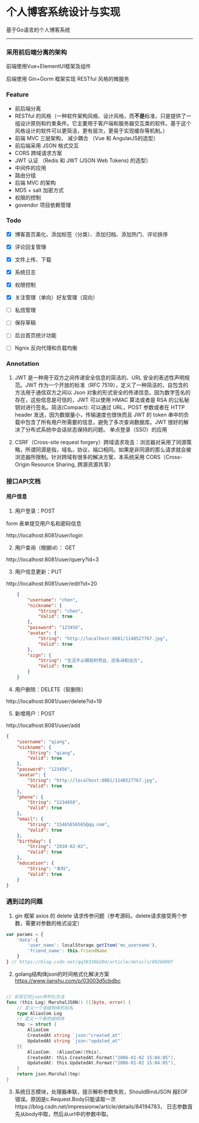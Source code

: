 # 个人博客系统设计与实现
基于Go语言的个人博客系统

------

### 采用前后端分离的架构

前端使用Vue+ElementUI框架及组件

后端使用 Gin+Gorm 框架实现 RESTful 风格的微服务



### Feature 

- 前后端分离
- RESTful 的风格（一种软件架构风格、设计风格，而**不是**标准，只是提供了一组设计原则和约束条件。它主要用于客户端和服务器交互类的软件。基于这个风格设计的软件可以更简洁，更有层次，更易于实现缓存等机制。）
- 前端 MVC 三层架构， 减少耦合 （Vue 和 AngularJS的选型）
- 前后端采用 JSON 格式交互
- CORS 跨域请求方案
- JWT 认证 （Redis 和 JWT (JSON Web Tokens) 的选型）
- 中间件的应用
- 路由分组
- 后端 MVC 的架构
- MD5 + salt 加密方式
- 权限的控制
- govendor  项目依赖管理



### Todo

- [x] 博客首页美化、添加标签（分类）、添加归档、添加热门、评论排序

- [x] 评论回复管理

- [x] 文件上传、下载

- [x] 系统日志

- [x] 权限控制

- [x] 关注管理（单向）好友管理（双向）

- [ ] 私信管理

- [ ] 保存草稿

- [ ] 后台首页统计功能

- [ ] Ngnix 反向代理和负载均衡

  



### Annotation

1. JWT 是一种用于双方之间传递安全信息的简洁的、URL 安全的表述性声明规范。JWT 作为一个开放的标准（RFC 7519），定义了一种简洁的，自包含的方法用于通信双方之间以 Json 对象的形式安全的传递信息。因为数字签名的存在，这些信息是可信的，JWT 可以使用 HMAC 算法或者是 RSA 的公私秘钥对进行签名。简洁(Compact): 可以通过 URL，POST 参数或者在 HTTP header 发送，因为数据量小，传输速度也很快而且 JWT 的 token 串中的负载中包含了所有用户所需要的信息，避免了多次查询数据库。JWT 很好的解决了分布式系统中会话状态保持的问题。 单点登录（SSO）的应用

2.  CSRF（Cross-site request forgery）跨域请求攻击：浏览器对采用了同源策略，所谓同源是指，域名，协议，端口相同。如果是非同源的那么请求就会被浏览器所限制。针对跨域有很多的解决方案，本系统采用 CORS（Cross-Origin Resource Sharing, 跨源资源共享）



### 接口API文档

#### 用户信息

1. 用户登录：POST 

form 表单提交用户名和密码信息

http://localhost:8081/user/login 



2. 用户查询（根据id）： GET

http://localhost:8081/user/query?id=3 



3. 用户信息更新：PUT

http://localhost:8081/user/edit?id=20 

```json
	{
        "username": "chen",
        "nickname": {
            "String": "chen",
            "Valid": true
        },
        "password": "123456",
        "avatar": {
            "String": "http://localhost:8081/1148527767.jpg",
            "Valid": true
        },
        "sign": {
            "String": "生活不止眼前的苟且，还有诗和远方",
            "Valid": true
        }
    }
```



4. 用户删除：DELETE（软删除）

http://localhost:8081/user/delete?id=19 



5. 新增用户：POST

http://localhost:8081/user/add 

```json
{
    "username": "qiang",
    "nickname": {
        "String": "qiang",
        "Valid": true
    },
    "password": "123456",
    "avatar": {
        "String": "http://localhost:8081/1148527767.jpg",
        "Valid": true
    },
    "phone": {
        "String": "1234658",
        "Valid": true
    },
    "email": {
        "String": "15465656565@qq.com",
        "Valid": true
    },
    "birthday": {
        "String": "2010-02-02",
        "Valid": true
    },
    "education": {
        "String": "本科",
        "Valid": true
    }
}
```





### 遇到过的问题

1. gin 框架 axios 的 delete 请求传参问题（参考源码，delete请求接受两个参数，需要对参数的格式设定）

```javascript
var params = {
	'data':{
		'user_name': localStorage.getItem('ms_username'),
		'friend_name': this.friendName
    }
} // https://blog.csdn.net/qq383366204/article/details/80268007
```

2. golang结构体json的时间格式化解决方案 <https://www.jianshu.com/p/03003d5cbdbc>

```go

// 实现它的json序列化方法
func (this Log) MarshalJSON() ([]byte, error) {
	// 定义一个该结构体的别名
	type AliasCom Log
	// 定义一个新的结构体
	tmp := struct {
		AliasCom
		CreatedAt string `json:"created_at"`
		UpdatedAt string `json:"updated_at"`
	}{
		AliasCom:  (AliasCom)(this),
		CreatedAt: this.CreatedAt.Format("2006-01-02 15:04:05"),
		UpdatedAt: this.UpdatedAt.Format("2006-01-02 15:04:05"),
	}
	return json.Marshal(tmp)
}
```

3. 系统日志模块，处理器串联，提示解析参数失败，ShouldBindJSON 报EOF错误。原因是c.Request.Body只能读取一次https://blog.csdn.net/impressionw/article/details/84194783， 日志参数首先从body中取，然后从url中的参数中取。

